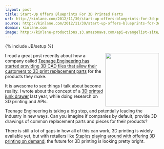 ```yaml
---
layout: post
title: Start-Up Offers Blueprints For 3D Printed Parts
url: http://kinlane.com/2012/11/30/start-up-offers-blueprints-for-3d-printed-parts/
source: http://kinlane.com/2012/11/30/start-up-offers-blueprints-for-3d-printed-parts/
domain: kinlane.com
image: http://kinlane-productions.s3.amazonaws.com/api-evangelist-site/blog/3d-printing-teenage-engineering.png
---
```

{% include JB/setup %}<p>
     <img class="c1"
        src="https://s3.amazonaws.com/kinlane-productions/3D-Printing/3d-printing-teenage-engineering.png"
        alt=""
        width="175"
        align="right" />
</p>

<p>
     I read a great post recently about how a company called <a href="http://www.engineering.com/3DPrinting/3DPrintingArticles/ArticleID/4979/Start-Up-Offers-Blueprints-For-3D-Printed-Parts.aspx">Teenage Engineering has started providing 3D CAD files that allow their customers to 3D print replacement parts</a> for the products they make.
</p>

<p>
     It is awesome to see things I talk about become reality.  I wrote about the concept of a <a href="http://www.kinlane.com/2011/08/01/my-3d-printed-junk-drawer/">3D printed junk drawer</a> last year, while doing research on 3D printing and APIs.
</p>

<p>
     Teenage Engineering is taking a big step, and potentially leading the industry in new ways.  Can you imagine if companies by default, provide 3D drawings of common replacement parts and pieces for their products?
</p>

<p>
     There is still a lot of gaps in how all of this can work, 3D printing is widely available yet, but with retailers like <a href="http://www.tomshardware.com/news/staples-3d-print-mcor-iris,19447.html">Staples playing around with offering 3D printing on demand</a>, the future for 3D printing is looking pretty bright.
</p>